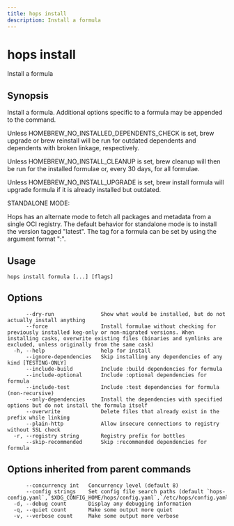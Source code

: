 ```yaml
---
title: hops install
description: Install a formula
---
```


<!--
This documentation is auto generated by a script.
Please do not edit this file directly.
-->

<!-- markdownlint-disable-next-line single-title -->
# hops install

Install a formula

## Synopsis

Install a formula. Additional options specific to a formula may be appended to the command.

Unless HOMEBREW_NO_INSTALLED_DEPENDENTS_CHECK is set, brew upgrade or brew
reinstall will be run for outdated dependents and dependents with broken
linkage, respectively.

Unless HOMEBREW_NO_INSTALL_CLEANUP is set, brew cleanup will then be run for
the installed formulae or, every 30 days, for all formulae.

Unless HOMEBREW_NO_INSTALL_UPGRADE is set, brew install formula will
upgrade formula if it is already installed but outdated.

STANDALONE MODE:

Hops has an alternate mode to fetch all packages and metadata from a single OCI registry.
The default behavior for standalone mode is to install the version tagged "latest".
The tag for a formula can be set by using the argument format "<formula>:<tag>".


## Usage

```plaintext
hops install formula [...] [flags]
```

## Options

```plaintext
      --dry-run               Show what would be installed, but do not actually install anything
      --force                 Install formulae without checking for previously installed keg-only or non-migrated versions. When installing casks, overwrite existing files (binaries and symlinks are excluded, unless originally from the same cask)
  -h, --help                  help for install
      --ignore-dependencies   Skip installing any dependencies of any kind [TESTING-ONLY]
      --include-build         Include :build dependencies for formula
      --include-optional      Include :optional dependencies for formula
      --include-test          Include :test dependencies for formula (non-recursive)
      --only-dependencies     Install the dependencies with specified options but do not install the formula itself
      --overwrite             Delete files that already exist in the prefix while linking
      --plain-http            Allow insecure connections to registry without SSL check
  -r, --registry string       Registry prefix for bottles
      --skip-recommended      Skip :recommended dependencies for formula
```

## Options inherited from parent commands

```plaintext
      --concurrency int   Concurrency level (default 8)
      --config strings    Set config file search paths (default `hops-config.yaml`,`$XDG_CONFIG_HOME/hops/config.yaml`,`/etc/hops/config.yaml`)
  -d, --debug count       Display any debugging information
  -q, --quiet count       Make some output more quiet
  -v, --verbose count     Make some output more verbose
```
